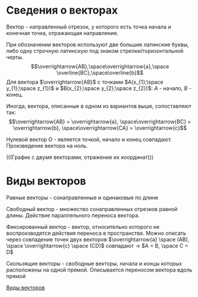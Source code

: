 # Сведения о векторах

Вектор - направленный отрезок, у которого есть точка начала и конечная точка, отражающая направление.

При обозначении векторов используют две большие латинские буквы, либо одну строчную латинскую под знаком стрелки/горизонтальной черты.
$$\overrightarrow{AB},\space\overrightarrow{a},\space \overline{BC},\space\overline{b}$$
Для вектора $\overrightarrow{AB}$ с точками $A(x_{1};\space y_{1};\space z_{1})$ и $B(x_{2};\space y_{2};\space z_{2})$: $A$ - начало, $B$ - конец.

Иногда, вектора, описанные в одном из вариантов выше, сопоставляют так: 
$$\overrightarrow{AB} = \overrightarrow{a}, \space\overrightarrow{BC} = \overrightarrow{b},
\space\overrightarrow{CA} = \overrightarrow{c}$$

Нулевой вектор $O$ - является точкой, начало и конец совпадают. Произведение вектора на ноль.

(((График с двумя векторами, отражение их координат)))

# Виды векторов

Равные векторы - сонаправленные и одинаковые по длине

Свободный вектор - множество сонаправленных отрезков равной длины. Действие параллельного переноса вектора.

Фиксированный вектор - вектор, относительно которого не воспроизводятся действия переноса в пространстве. Можно описать через совпадение точек двух векторов $\overrightarrow{a} \space (AB), \space \overrightarrow{c} \space (CD)$ совпадают -> $A = B, \space C = D$

Скользящие векторы - свободные векторы, начала и концы которых расположены на одной прямой. Описывается переносом вектора вдоль прямой

[Виды векторов](<https://ru.wikipedia.org/wiki/%D0%92%D0%B5%D0%BA%D1%82%D0%BE%D1%80_(%D0%B3%D0%B5%D0%BE%D0%BC%D0%B5%D1%82%D1%80%D0%B8%D1%8F)#%D0%92%D0%B8%D0%B4%D1%8B_%D0%B2%D0%B5%D0%BA%D1%82%D0%BE%D1%80%D0%BE%D0%B2>)
